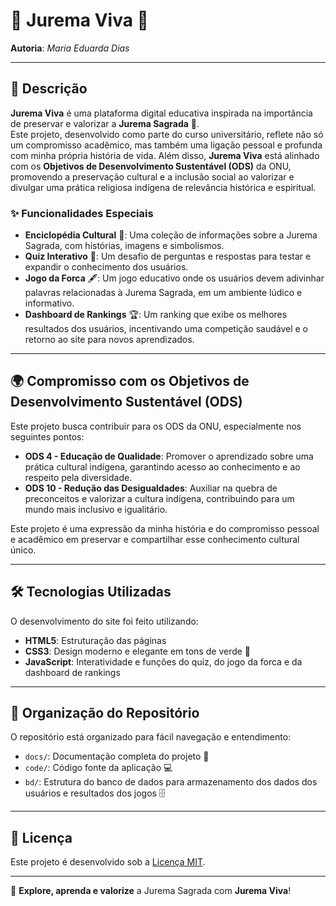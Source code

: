 
# 🌿 **Jurema Viva** 🌿

**Autoria**: _Maria Eduarda Dias_

---

## 📜 Descrição

**Jurema Viva** é uma plataforma digital educativa inspirada na importância de preservar e valorizar a **Jurema Sagrada** 🌱. <br>
Este projeto, desenvolvido como parte do curso universitário, reflete não só um compromisso acadêmico, mas também uma ligação pessoal e profunda com minha própria história de vida. 
Além disso, **Jurema Viva** está alinhado com os **Objetivos de Desenvolvimento Sustentável (ODS)** da ONU, promovendo a preservação cultural e a inclusão social ao valorizar e divulgar uma prática religiosa indígena de relevância histórica e espiritual.

### ✨ Funcionalidades Especiais

- **Enciclopédia Cultural** 📖: Uma coleção de informações sobre a Jurema Sagrada, com histórias, imagens e simbolismos.
- **Quiz Interativo** 🎲: Um desafio de perguntas e respostas para testar e expandir o conhecimento dos usuários.
- **Jogo da Forca** 🖋️: Um jogo educativo onde os usuários devem adivinhar palavras relacionadas à Jurema Sagrada, em um ambiente lúdico e informativo.
- **Dashboard de Rankings** 🏆: Um ranking que exibe os melhores resultados dos usuários, incentivando uma competição saudável e o retorno ao site para novos aprendizados.

---

## 🌍 Compromisso com os Objetivos de Desenvolvimento Sustentável (ODS)

Este projeto busca contribuir para os ODS da ONU, especialmente nos seguintes pontos:

- **ODS 4 - Educação de Qualidade**: Promover o aprendizado sobre uma prática cultural indígena, garantindo acesso ao conhecimento e ao respeito pela diversidade.
- **ODS 10 - Redução das Desigualdades**: Auxiliar na quebra de preconceitos e valorizar a cultura indígena, contribuindo para um mundo mais inclusivo e igualitário.

Este projeto é uma expressão da minha história e do compromisso pessoal e acadêmico em preservar e compartilhar esse conhecimento cultural único.

---

## 🛠️ Tecnologias Utilizadas

O desenvolvimento do site foi feito utilizando:

- **HTML5**: Estruturação das páginas
- **CSS3**: Design moderno e elegante em tons de verde 🍃
- **JavaScript**: Interatividade e funções do quiz, do jogo da forca e da dashboard de rankings

---

## 📂 Organização do Repositório

O repositório está organizado para fácil navegação e entendimento:

- `docs/`: Documentação completa do projeto 📑
- `code/`: Código fonte da aplicação 💻
- `bd/`: Estrutura do banco de dados para armazenamento dos dados dos usuários e resultados dos jogos 🗄️

---

## 💚 Licença

Este projeto é desenvolvido sob a [Licença MIT](LICENSE).

---

🌱 **Explore, aprenda e valorize** a Jurema Sagrada com **Jurema Viva**!
